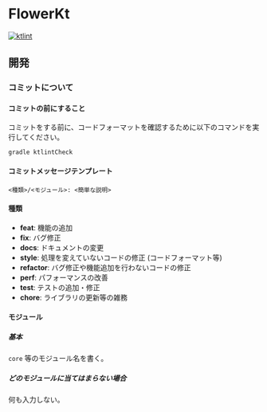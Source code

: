 # FlowerKt

[![ktlint](https://img.shields.io/badge/code%20style-%E2%9D%A4-FF4081.svg)](https://ktlint.github.io/)

## 開発

### コミットについて

#### コミットの前にすること
コミットをする前に、コードフォーマットを確認するために以下のコマンドを実行してください。

```
gradle ktlintCheck
```

#### コミットメッセージテンプレート

```
<種類>/<モジュール>: <簡単な説明>
```

#### 種類

- **feat**: 機能の追加
- **fix**: バグ修正
- **docs**: ドキュメントの変更
- **style**: 処理を変えていないコードの修正 (コードフォーマット等)
- **refactor**: バグ修正や機能追加を行わないコードの修正
- **perf**: パフォーマンスの改善
- **test**: テストの追加・修正
- **chore**: ライブラリの更新等の雑務

#### モジュール

##### 基本
`core` 等のモジュール名を書く。

##### どのモジュールに当てはまらない場合
何も入力しない。
